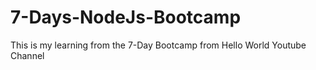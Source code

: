 # 7-Days-NodeJs-Bootcamp
This is my learning from the 7-Day Bootcamp from Hello World Youtube Channel
